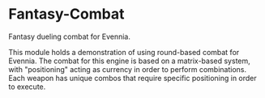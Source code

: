 # Fantasy-Combat
Fantasy dueling combat for Evennia.

This module holds a demonstration of using round-based combat for Evennia. The combat for this engine is based on a matrix-based system, with "positioning" acting as currency in order to perform combinations. Each weapon has unique combos that require specific positioning in order to execute. 